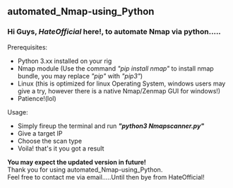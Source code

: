 ## automated_Nmap-using_Python 
### Hi Guys, _HateOfficial_ here!, to automate Nmap via python.....

Prerequisites:  
- Python 3.xx installed on your rig
- Nmap module (Use the command *"pip install nmap"* to install nmap bundle, you may replace *"pip"* with *"pip3"*)  
- Linux (this is optimized for linux Operating System, windows users may give a try, however there is a native Nmap/Zenmap GUI for windows!)  
- Patience!(lol)  

Usage:  
* Simply fireup the terminal and run ***"python3 Nmapscanner.py"***  
* Give a target IP  
* Choose the scan type  
* Voila! that's it you got a result  
      
**You may expect the updated version in future!**  
Thank you for using automated_Nmap-using_Python.  
Feel free to contact me via email.....Until then bye from HateOfficial!

